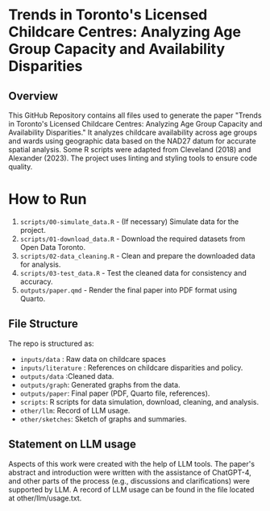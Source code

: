 # Trends in Toronto's Licensed Childcare Centres: Analyzing Age Group Capacity and Availability Disparities

## Overview

This GitHub Repository contains all files used to generate the paper "Trends in Toronto's Licensed Childcare Centres: Analyzing Age Group Capacity and Availability Disparities." It analyzes childcare availability across age groups and wards using geographic data based on the NAD27 datum for accurate spatial analysis. Some R scripts were adapted from Cleveland (2018) and Alexander (2023). The project uses linting and styling tools to ensure code quality.

# How to Run

1. `scripts/00-simulate_data.R` - (If necessary) Simulate data for the project.
2. `scripts/01-download_data.R` - Download the required datasets from Open Data Toronto.
3. `scripts/02-data_cleaning.R` - Clean and prepare the downloaded data for analysis.
4. `scripts/03-test_data.R` - Test the cleaned data for consistency and accuracy.
5. `outputs/paper.qmd` - Render the final paper into PDF format using Quarto.


## File Structure

The repo is structured as:

- `inputs/data` : Raw data on childcare spaces
- `inputs/literature` : References on childcare disparities and policy.
- `outputs/data` :Cleaned data.
- `outputs/graph`: Generated graphs from the data.
- `outputs/paper`: Final paper (PDF, Quarto file, references).
- `scripts`: R scripts for data simulation, download, cleaning, and analysis.
- `other/llm`: Record of LLM usage.
- `other/sketches`: Sketch of graphs and summaries.

## Statement on LLM usage

Aspects of this work were created with the help of LLM tools. The paper's abstract and introduction were written with the assistance of ChatGPT-4, and other parts of the process (e.g., discussions and clarifications) were supported by LLM. A record of LLM usage can be found in the file located at other/llm/usage.txt.
